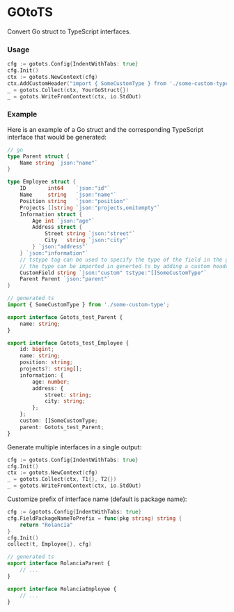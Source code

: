 # GOtoTS
Convert Go struct to TypeScript interfaces.

### Usage
```go
cfg := gotots.Config{IndentWithTabs: true}
cfg.Init()
ctx := gotots.NewContext(cfg)
ctx.AddCustomHeader("import { SomeCustomType } from './some-custom-type';")
_ = gotots.Collect(ctx, YourGoStruct{})
_ = gotots.WriteFromContext(ctx, io.StdOut)
```

### Example

Here is an example of a Go struct and the corresponding TypeScript interface that would be generated:

```go
// go
type Parent struct {
    Name string `json:"name"`
}

type Employee struct {
    ID       int64    `json:"id"`
    Name     string   `json:"name"`
    Position string   `json:"position"`
    Projects []string `json:"projects,omitempty"`
    Information struct {
        Age int `json:"age"`
        Address struct {
            Street string `json:"street"`
            City   string `json:"city"`
        } `json:"address"`
    } `json:"information"`
    // tstype tag can be used to specify the type of the field in the generated ts
    // the type can be imported in generted ts by adding a custom header to the context by calling context.AddCustomHeader
    CustomField string `json:"custom" tstype:"[]SomeCustomType"`
    Parent Parent `json:"parent"`
}
```
```typescript
// generated ts
import { SomeCustomType } from './some-custom-type';

export interface Gotots_test_Parent {
    name: string;
}

export interface Gotots_test_Employee {
    id: bigint;
    name: string;
    position: string;
    projects?: string[];
    information: {
        age: number;
        address: {
            street: string;
            city: string;
        };
    };
    custom: []SomeCustomType;
    parent: Gotots_test_Parent;
}
```

Generate multiple interfaces in a single output:
```go
cfg := gotots.Config{IndentWithTabs: true}
cfg.Init()
ctx := gotots.NewContext(cfg)
_ = gotots.Collect(ctx, T1{}, T2{})
_ = gotots.WriteFromContext(ctx, io.StdOut)
```

Customize prefix of interface name (default is package name):
```go
cfg := &gotots.Config{IndentWithTabs: true}
cfg.FieldPackageNameToPrefix = func(pkg string) string {
	return "Rolancia"
}
cfg.Init()
collect(t, Employee{}, cfg)
```
```typescript
// generated ts
export interface RolanciaParent {
    // ...
}

export interface RolanciaEmployee {
    // ...
}
```